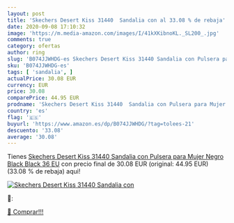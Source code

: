 ```yaml
---
layout: post
title: 'Skechers Desert Kiss 31440  Sandalia con al 33.08 % de rebaja'
date: 2020-09-08 17:10:32
image: 'https://m.media-amazon.com/images/I/41kXKibnoKL._SL200_.jpg'
comments: true
category: ofertas
author: ring
slug: 'B074JJWHDG-es Skechers Desert Kiss 31440 Sandalia con Pulsera para Mujer...'
sku: 'B074JJWHDG-es'
tags: [ 'sandalia', ]
actualPrice: 30.08 EUR
currency: EUR
price: 30.08
comparePrice: 44.95 EUR
prodname: 'Skechers Desert Kiss 31440  Sandalia con Pulsera para Mujer  Negro  Black Black   36 EU'
country: 'es'
flag: '🇪🇸'
buyurl: 'https://www.amazon.es/dp/B074JJWHDG/?tag=tolees-21'
descuento: '33.08'
average: '30.08'
---
```


Tienes [Skechers Desert Kiss 31440  Sandalia con Pulsera para Mujer  Negro  Black Black   36 EU](https://www.amazon.es/dp/B074JJWHDG/?tag=tolees-21) con precio final de  30.08 EUR (original: 44.95 EUR) (33.08 %  de rebaja) aqui!

[![Skechers Desert Kiss 31440  Sandalia con](https://m.media-amazon.com/images/I/41kXKibnoKL._SL200_.jpg)](https://www.amazon.es/dp/B074JJWHDG/?tag=tolees-21)

🔎:


[🛒 Comprar!!!](https://www.amazon.es/dp/B074JJWHDG/?tag=tolees-21)
